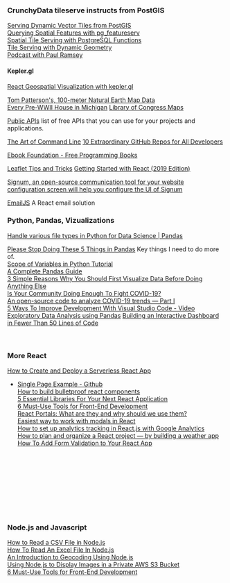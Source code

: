 ### CrunchyData tileserve instructs from PostGIS  
[Serving Dynamic Vector Tiles from PostGIS](https://info.crunchydata.com/blog/dynamic-vector-tiles-from-postgis)  
[Querying Spatial Features with pg_featureserv](https://info.crunchydata.com/blog/crunchy-spatial-querying-spatial-features-with-pg_featureserv)  
[Spatial Tile Serving with PostgreSQL Functions](https://info.crunchydata.com/blog/crunchy-spatial-tile-serving-with-postgresql-functions)  
[Tile Serving with Dynamic Geometry](https://info.crunchydata.com/blog/tile-serving-with-dynamic-geometry)  
[Podcast with Paul Ramsey](https://www.podbean.com/media/share/pb-nuc6y-d7d93e?utm_campaign=w_share_ep&utm_medium=dlink&utm_source=w_share)  


#### Kepler.gl
[React Geospatial Visualization with kepler.gl](https://www.youtube.com/watch?v=BEZjt08Myxs&feature=youtu.be)


[Tom Patterson's, 100-meter Natural Earth Map Data](http://shadedrelief.com/NE_100m/)  
[Every Pre-WWII House in Michigan](https://www.reddit.com/r/Map_Porn/comments/fyfxpy/every_prewwii_house_in_michigan_oc/)
[Library of Congress Maps](https://www.loc.gov/maps/)

[Public APIs](https://github.com/public-apis/public-apis) list of free APIs that you can use for your projects and applications.

[The Art of Command Line](https://github.com/jlevy/the-art-of-command-line)
[10 Extraordinary GitHub Repos for All Developers](https://medium.com/better-programming/10-extraordinary-github-repos-for-all-developers-939cdeb28ad0)

[Ebook Foundation - Free Programming Books](https://github.com/EbookFoundation/free-programming-books/blob/master/free-programming-books.md)

[Leaflet Tips and Tricks](https://leanpub.com/leaflet-tips-and-tricks/read)
[Getting Started with React (2019 Edition)](https://scotch.io/starters/react/getting-started-with-react-2019-edition)

[Signum, an open-source communication tool for your website](https://github.com/nightborn-be/signum)  
[configuration screen will help you configure the UI of Signum](https://nightborn.be/lab/signum/)  

[EmailJS](https://www.emailjs.com/docs/examples/reactjs/)  A React email solution  

### Python, Pandas, Vizualizations
[Handle various file types in Python for Data Science | Pandas](https://medium.com/swlh/handle-various-file-types-in-python-for-data-science-pandas-fa5b8df41fbb)  

[Please Stop Doing These 5 Things in Pandas](https://towardsdatascience.com/please-stop-doing-these-5-things-in-pandas-9fbabea897aa) Key things I need to do more of.  
[Scope of Variables in Python Tutorial](https://www.datacamp.com/community/tutorials/scope-of-variables-python)  
[A Complete Pandas Guide](https://towardsdatascience.com/a-complete-pandas-guide-2dc53c77a002)  
[3 Simple Reasons Why You Should First Visualize Data Before Doing Anything Else](https://towardsdatascience.com/3-simple-reasons-why-you-should-first-visualize-data-before-doing-anything-else-63ec05d86d9)  
[Is Your Community Doing Enough To Fight COVID-19?](https://towardsdatascience.com/is-your-community-doing-enough-to-fight-covid-19-aa745b424eb1)  
[An open-source code to analyze COVID-19 trends — Part I](https://towardsdatascience.com/covid-19-trends-corona-virus-in-numbers-8725c25b636d)  
[5 Ways To Improve Development With Visual Studio Code - Video](https://www.youtube.com/watch?v=Ijz_TOyDnAk)  
[Exploratory Data Analysis using Pandas](https://towardsdatascience.com/exploratory-data-analysis-using-pandas-4f97de631456)
[Building an Interactive Dashboard in Fewer Than 50 Lines of Code](https://medium.com/nightingale/building-an-interactive-dashboard-in-less-than-50-lines-of-code-494b30a31905)  
[]()  
[]()  
[]()  


### More React  
[How to Create and Deploy a Serverless React App](https://codeburst.io/how-to-create-and-deploy-a-serverless-react-app-af40aee52420)  
- [Single Page Example - Github](https://github.com/infrastructure-components/singlepage_example)  
[How to build bulletproof react components](https://dev.to/jsco/how-to-build-bulletproof-react-components-mo7)  
[5 Essential Libraries For Your Next React Application](https://medium.com/frontend-digest/5-essential-libraries-for-your-next-react-application-84d8d73e9806)  
[6 Must-Use Tools for Front-End Development](https://medium.com/better-programming/6-must-use-tools-for-front-end-development-643f50c9161)  
[React Portals: What are they and why should we use them?](https://levelup.gitconnected.com/react-portals-what-are-they-and-why-should-we-use-them-7c082a62e8fa)  
[Easiest way to work with modals in React](https://medium.com/javascript-in-plain-english/easiest-way-to-work-with-modals-in-react-1ece66c92ad1)  
[How to set up analytics tracking in React.js with Google Analytics](https://www.nbcmiami.com/news/local/coronavirus-claims-an-unexpected-victim-florida-vegetables/2217247/)  
[How to plan and organize a React project — by building a weather app](https://medium.com/@konstantin.muenster/how-to-plan-and-organize-a-react-project-by-building-a-weather-app-95175b11bd01)  
[How To Add Form Validation to Your React App](https://medium.com/better-programming/how-to-add-form-validation-to-your-react-app-e19f076e6c10)  
[]()  
[]()  
[]()  
[]()  
[]()  
[]()  
[]()  
[]()  
[]()  
[]()  
### Node.js and Javascript  
[How to Read a CSV File in Node.js](https://medium.com/javascript-in-plain-english/how-to-read-a-csv-file-in-node-js-305b94e75024)  
[How To Read An Excel File In Node.js](https://medium.com/javascript-in-plain-english/how-to-read-an-excel-file-in-node-js-6e669e9a3ce1)  
[An Introduction to Geocoding Using Node.js](https://medium.com/javascript-in-plain-english/an-introduction-to-geocoding-using-node-js-fe1a5d3aa05c)  
[Using Node.js to Display Images in a Private AWS S3 Bucket](https://medium.com/javascript-in-plain-english/using-node-js-to-display-images-in-a-private-aws-s3-bucket-4c043ed5c5d0)  
[6 Must-Use Tools for Front-End Development](https://medium.com/better-programming/6-must-use-tools-for-front-end-development-643f50c9161)